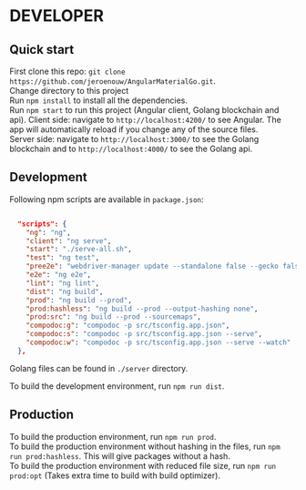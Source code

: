 # DEVELOPER

## Quick start

First clone this repo: `git clone https://github.com/jeroenouw/AngularMaterialGo.git`.  
Change directory to this project  
Run `npm install` to install all the dependencies.  
Run `npm start` to run this project (Angular client, Golang blockchain and api).
Client side: navigate to `http://localhost:4200/` to see Angular. The app will automatically reload if you change any of the source files.  
Server side: navigate to `http://localhost:3000/` to see the Golang blockchain and to `http://localhost:4000/` to see the Golang api.  
  
## Development

Following npm scripts are available in `package.json`:  

```json

  "scripts": {
    "ng": "ng",
    "client": "ng serve",
    "start": "./serve-all.sh",
    "test": "ng test",
    "pree2e": "webdriver-manager update --standalone false --gecko false",
    "e2e": "ng e2e",
    "lint": "ng lint",
    "dist": "ng build",
    "prod": "ng build --prod",
    "prod:hashless": "ng build --prod --output-hashing none",
    "prod:src": "ng build --prod --sourcemaps",
    "compodoc:g": "compodoc -p src/tsconfig.app.json",
    "compodoc:s": "compodoc -p src/tsconfig.app.json --serve",
    "compodoc:w": "compodoc -p src/tsconfig.app.json --serve --watch"
  },
```

Golang files can be found in `./server` directory.
  
To build the development environment, run `npm run dist`.

## Production

To build the production environment, run `npm run prod`.  
To build the production environment without hashing in the files, run `npm run prod:hashless`. This will give packages without a hash.  
To build the production environment with reduced file size, run `npm run prod:opt` (Takes extra time to build with build optimizer).  
